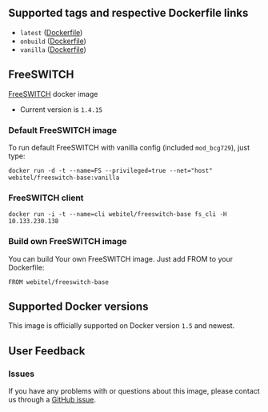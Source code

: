 ## Supported tags and respective Dockerfile links

- `latest` ([Dockerfile](https://github.com/kovalyshyn/docker-freeswitch/blob/master/Dockerfile))
- `onbuild` ([Dockerfile](https://github.com/kovalyshyn/docker-freeswitch/blob/onbuild/Dockerfile))
- `vanilla` ([Dockerfile](https://github.com/kovalyshyn/docker-freeswitch/blob/vanilla/Dockerfile))

## FreeSWITCH

[FreeSWITCH](http://www.freeswitch.org/) docker image

- Current version is `1.4.15`

### Default FreeSWITCH image

To run default FreeSWITCH with vanilla config (included `mod_bcg729`), just type:

	docker run -d -t --name=FS --privileged=true --net="host" webitel/freeswitch-base:vanilla

### FreeSWITCH client
	
	docker run -i -t --name=cli webitel/freeswitch-base fs_cli -H 10.133.230.138

### Build own FreeSWITCH image

You can build Your own FreeSWITCH image. Just add FROM to your Dockerfile:

	FROM webitel/freeswitch-base

## Supported Docker versions

This image is officially supported on Docker version `1.5` and newest.

## User Feedback

### Issues
If you have any problems with or questions about this image, please contact us through a [GitHub issue](https://github.com/kovalyshyn/docker-freeswitch/issues).